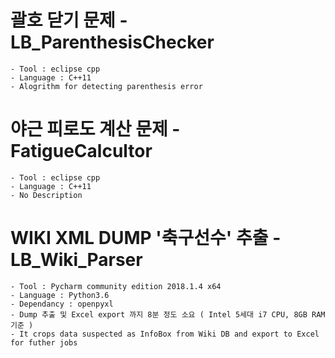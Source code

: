 # 괄호 닫기 문제 - LB_ParenthesisChecker
	- Tool : eclipse cpp
	- Language : C++11
	- Alogrithm for detecting parenthesis error
	
# 야근 피로도 계산 문제 - FatigueCalcultor
	- Tool : eclipse cpp
	- Language : C++11
	- No Description
	
# WIKI XML DUMP '축구선수' 추출 - LB_Wiki_Parser
	- Tool : Pycharm community edition 2018.1.4 x64
	- Language : Python3.6
	- Dependancy : openpyxl
	- Dump 추출 및 Excel export 까지 8분 정도 소요 ( Intel 5세대 i7 CPU, 8GB RAM 기준 )
	- It crops data suspected as InfoBox from Wiki DB and export to Excel for futher jobs

